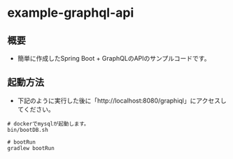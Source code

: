# example-graphql-api

## 概要

- 簡単に作成したSpring Boot + GraphQLのAPIのサンプルコードです。

## 起動方法

- 下記のように実行した後に「http://localhost:8080/graphiql」にアクセスしてください。

```
# dockerでmysqlが起動します。
bin/bootDB.sh

# bootRun
gradlew bootRun
```

